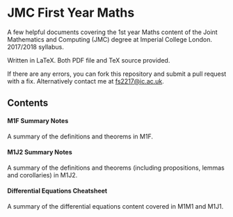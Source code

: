 # JMC First Year Maths

A few helpful documents covering the 1st year Maths content of the Joint Mathematics and Computing (JMC) degree at Imperial College London. 2017/2018 syllabus.

Written in LaTeX. Both PDF file and TeX source provided.

If there are any errors, you can fork this repository and submit a pull request with a fix. Alternatively contact me at fs2217@ic.ac.uk.

## Contents

#### M1F Summary Notes

A summary of the definitions and theorems in M1F.

#### M1J2 Summary Notes

A summary of the definitions and theorems (including propositions, lemmas and corollaries) in M1J2.

#### Differential Equations Cheatsheet

A summary of the differential equations content covered in M1M1 and M1J1.
